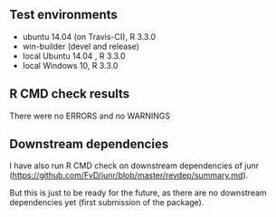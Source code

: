 ## Test environments
* ubuntu 14.04 (on Travis-CI), R 3.3.0
* win-builder (devel and release)
* local Ubuntu 14.04 , R 3.3.0
* local Windows 10, R 3.3.0

## R CMD check results
There were no ERRORS and no WARNINGS

## Downstream dependencies
I have also run R CMD check on downstream dependencies of junr 
(https://github.com/FvD/junr/blob/master/revdep/summary.md). 

But this is just to be ready for the future, as there are no downstream
dependencies yet (first submission of the package).

